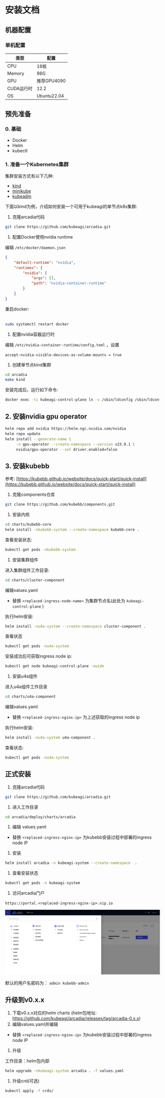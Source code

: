 # 安装文档

## 机器配置

### 单机配置

| 类型 | 配置 |
| --- | --- |
| CPU | 16核 |
| Memory | 96G |
| GPU | 推荐GPU4090 |
| CUDA运行时 | 12.2 |
| OS | Ubuntu22.04 |

## 预先准备

### 0. 基础

- Docker
- Helm
- kubectl

### 1. 准备一个Kubernetes集群

集群安装方式有以下几种:

- [kind](https://kind.sigs.k8s.io/docs/)
- [minikube](https://minikube.sigs.k8s.io/)
- [kubeadm](https://kubernetes.io/docs/admin/kubeadm/)

下面以kind为例，介绍如何安装一个可用于kubeagi的单节点k8s集群:

1. 克隆arcadia代码

```bash
git clone https://github.com/kubeagi/arcadia.git
```

1. 配置Docker使用nvidia runtime

编辑 `/etc/docker/daemon.json`

```json
{
    "default-runtime": "nvidia",
    "runtimes": {
        "nvidia": {
            "args": [],
            "path": "nvidia-container-runtime"
        }
    }
}
```

重启docker:

```bash

sudo systemctl restart docker

```

1. 配置nvidia容器运行时

编辑 `/etc/nvidia-container-runtime/config.toml` ，设置

`accept-nvidia-visible-devices-as-volume-mounts = true`

1. 创建单节点kind集群

```bash
cd arcadia
make kind
```

安装完成后，运行如下命令:

```bash
docker exec -ti kubeagi-control-plane ln -s /sbin/ldconfig /sbin/ldconfig.real
```

## 2. 安装nvidia gpu operator

```bash
helm repo add nvidia https://helm.ngc.nvidia.com/nvidia
helm repo update
helm install --generate-name \
     -n gpu-operator --create-namespace --version v23.9.1 \
     nvidia/gpu-operator --set driver.enabled=false
```

## 3. 安装kubebb

参考: [https://kubebb.github.io/website/docs/quick-start/quick-install](https://kubebb.github.io/website/docs/quick-start/quick-install)

1. 克隆components仓库

```bash
git clone https://github.com/kubebb/components.git
```

1. 安装内核

```bash
cd charts/kubebb-core
helm install -nkubebb-system --create-namespace kubebb-core .
```

查看安装状态:

```bash
kubectl get pods -nkubebb-system
```

1. 安装集群组件

进入集群组件工作目录:

```bash
cd charts/cluster-component
```

编辑values.yaml

- 替换 `<replaced-ingress-node-name>` 为集群节点名(此处为 `kubeagi-control-plane` )

执行helm安装:

```bash
helm install -nu4a-system --create-namespace cluster-component .
```

查看状态

```bash
kubectl get pods -nu4a-system 
```

安装成功后可获取ingress node ip:

```bash
kubectl get node kubeagi-control-plane -owide
```

1. 安装u4a组件

进入u4a组件工作目录

```bash
cd charts/u4a-component
```

编辑values.yaml

- 替换 `<replaced-ingress-nginx-ip>` 为上述获取的ingress node ip

执行helm安装:

```bash
helm install -nu4a-system u4a-component .
```

查看状态:

```bash
kubectl get pods -nu4a-system 
```

## 正式安装

1. 克隆arcadia代码

```bash
git clone https://github.com/kubeagi/arcadia.git
```

1. 进入工作目录

```bash
cd arcadia/deploy/charts/arcadia
```

1. 编辑 values.yaml

- 替换 `<replaced-ingress-nginx-ip>` 为kubebb安装过程中部署的ingress node IP

1. 安装

```bash
helm install arcadia -n kubeagi-system --create-namespace  .
```

1. 查看安装状态

```bash
kubectl get pods -n kubeagi-system
```

1. 访问arcadia门户

`https://portal.<replaced-ingress-nginx-ip>.nip.io`

![portal](./assets/portal.png)

默认的用户名密码为： `admin kubebb-admin`

## 升级到v0.x.x

1. 下载v0.x.x对应的helm charts (helm包地址: <https://github.com/kubeagi/arcadia/releases/tag/arcadia-0.x.x>)
2. 编辑values.yaml并编辑

- 替换 `<replaced-ingress-nginx-ip>` 为kubebb安装过程中部署的ingress node IP

1. 升级

工作目录：helm包内部

```bash
helm upgrade -nkubeagi-system arcadia . -f values.yaml
```

1. 升级crd(可选)

```bash
kubectl apply -f crds/
```
